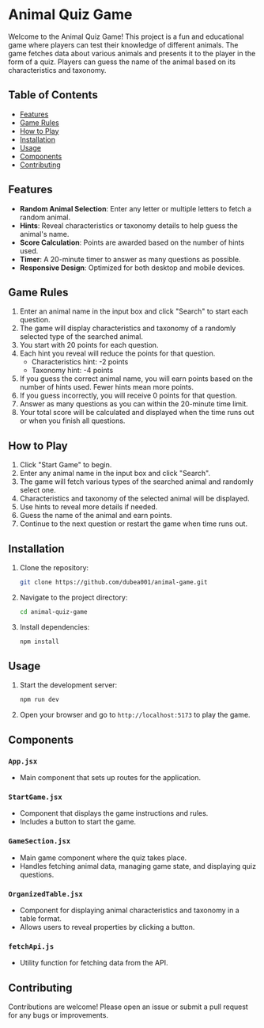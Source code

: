 # Animal Quiz Game

Welcome to the Animal Quiz Game! This project is a fun and educational game where players can test their knowledge of different animals. The game fetches data about various animals and presents it to the player in the form of a quiz. Players can guess the name of the animal based on its characteristics and taxonomy.

## Table of Contents

-   [Features](#features)
-   [Game Rules](#game-rules)
-   [How to Play](#how-to-play)
-   [Installation](#installation)
-   [Usage](#usage)
-   [Components](#components)
-   [Contributing](#contributing)

## Features

-   **Random Animal Selection**: Enter any letter or multiple letters to fetch a random animal.
-   **Hints**: Reveal characteristics or taxonomy details to help guess the animal's name.
-   **Score Calculation**: Points are awarded based on the number of hints used.
-   **Timer**: A 20-minute timer to answer as many questions as possible.
-   **Responsive Design**: Optimized for both desktop and mobile devices.

## Game Rules

1. Enter an animal name in the input box and click "Search" to start each question.
2. The game will display characteristics and taxonomy of a randomly selected type of the searched animal.
3. You start with 20 points for each question.
4. Each hint you reveal will reduce the points for that question.
    - Characteristics hint: -2 points
    - Taxonomy hint: -4 points
5. If you guess the correct animal name, you will earn points based on the number of hints used. Fewer hints mean more points.
6. If you guess incorrectly, you will receive 0 points for that question.
7. Answer as many questions as you can within the 20-minute time limit.
8. Your total score will be calculated and displayed when the time runs out or when you finish all questions.

## How to Play

1. Click "Start Game" to begin.
2. Enter any animal name in the input box and click "Search".
3. The game will fetch various types of the searched animal and randomly select one.
4. Characteristics and taxonomy of the selected animal will be displayed.
5. Use hints to reveal more details if needed.
6. Guess the name of the animal and earn points.
7. Continue to the next question or restart the game when time runs out.

## Installation

1. Clone the repository:
    ```sh
    git clone https://github.com/dubea001/animal-game.git
    ```
2. Navigate to the project directory:
    ```sh
    cd animal-quiz-game
    ```
3. Install dependencies:
    ```sh
    npm install
    ```

## Usage

1. Start the development server:
    ```sh
    npm run dev
    ```
2. Open your browser and go to `http://localhost:5173` to play the game.

## Components

### `App.jsx`

-   Main component that sets up routes for the application.

### `StartGame.jsx`

-   Component that displays the game instructions and rules.
-   Includes a button to start the game.

### `GameSection.jsx`

-   Main game component where the quiz takes place.
-   Handles fetching animal data, managing game state, and displaying quiz questions.

### `OrganizedTable.jsx`

-   Component for displaying animal characteristics and taxonomy in a table format.
-   Allows users to reveal properties by clicking a button.

### `fetchApi.js`

-   Utility function for fetching data from the API.

## Contributing

Contributions are welcome! Please open an issue or submit a pull request for any bugs or improvements.
